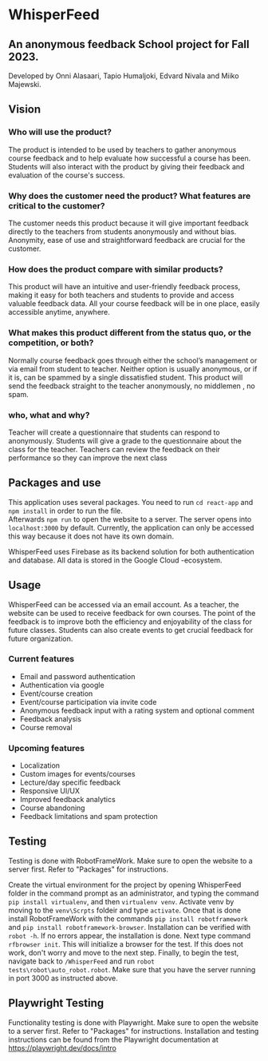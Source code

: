 # WhisperFeed

An anonymous feedback School project for Fall 2023.
---
Developed by Onni Alasaari, Tapio Humaljoki, Edvard Nivala and Miiko Majewski.

## Vision  
### Who will use the product?
The product is intended to be used by teachers to gather anonymous course
feedback and to help evaluate how successful a course has been. Students will also
interact with the product by giving their feedback and evaluation of the course's
success.  

### Why does the customer need the product? What features are critical to the customer?  
The customer needs this product because it will give important feedback directly to
the teachers from students anonymously and without bias. Anonymity, ease of use
and straightforward feedback are crucial for the customer.  
### How does the product compare with similar products?
This product will have an intuitive and user-friendly feedback process, making it easy
for both teachers and students to provide and access valuable feedback data. All
your course feedback will be in one place, easily accessible anytime, anywhere.

### What makes this product different from the status quo, or the competition, or both?  
Normally course feedback goes through either the school’s management or via email
from student to teacher. Neither option is usually anonymous, or if it is, can be
spammed by a single dissatisfied student. This product will send the feedback
straight to the teacher anonymously, no middlemen , no spam.

### who, what and why?  
Teacher will create a questionnaire that students can respond to anonymously.
Students will give a grade to the questionnaire about the class for the teacher.
Teachers can review the feedback on their performance so they can improve the
next class

## Packages and use
This application uses several packages. You need to run `cd react-app` and `npm install` in order to run the file.  
Afterwards `npm run` to open the website to a server. The server opens into `localhost:3000` by default. Currently, the application can only be accessed this way because it does not have its own domain.

WhisperFeed uses Firebase as its backend solution for both authentication and database. All data is stored in the Google Cloud -ecosystem.

## Usage
WhisperFeed can be accessed via an email account. As a teacher, the website can be used to receive feedback for own courses. The point of the feedback is to improve both the efficiency and enjoyability of the class for future classes. Students can also create events to get crucial feedback for future organization.

### Current features
- Email and password authentication
- Authentication via google
- Event/course creation
- Event/course participation via invite code
- Anonymous feedback input with a rating system and optional comment
- Feedback analysis
- Course removal
### Upcoming features
- Localization
- Custom images for events/courses
- Lecture/day specific feedback
- Responsive UI/UX
- Improved feedback analytics
- Course abandoning
- Feedback limitations and spam protection

## Testing
Testing is done with RobotFrameWork. Make sure to open the website to a server first. Refer to "Packages" for instructions.  

Create the virtual environment for the project by opening WhisperFeed folder in the command prompt as an administrator, and typing the command `pip install virtualenv`, and then `virtualenv venv`. Activate venv by moving to the `venv\Scrpts` foldeir and type `activate`. Once that is done install RobotFrameWork with the commands `pip install robotframework` and `pip install robotframework-browser`. Installation can be verified with `robot -h`. If no errors appear, the installation is done.
Next type command `rfbrowser init`. This will initialize a browser for the test. If this does not work, don't worry and move to the next step.
Finally, to begin the test, navigate back to `/WhisperFeed` and run `robot tests\robot\auto_robot.robot`. Make sure that you have the server running in port 3000 as instructed above.

## Playwright Testing
Functionality testing is done with Playwright. Make sure to open the website to a server first. Refer to "Packages" for instructions. Installation and testing instructions can be found from the Playwright documentation at https://playwright.dev/docs/intro







